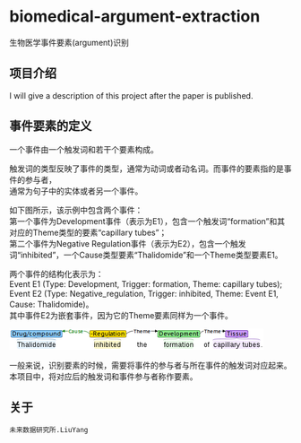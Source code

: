 # biomedical-argument-extraction
生物医学事件要素(argument)识别

## 项目介绍
I will give a description of this project after the paper is published.

## 事件要素的定义
一个事件由一个触发词和若干个要素构成。

触发词的类型反映了事件的类型，通常为动词或者动名词。而事件的要素指的是事件的参与者，  
通常为句子中的实体或者另一个事件。

如下图所示，该示例中包含两个事件：  
第一个事件为Development事件（表示为E1），包含一个触发词“formation”和其对应的Theme类型的要素“capillary tubes”；  
第二个事件为Negative Regulation事件（表示为E2），包含一个触发词“inhibited”，一个Cause类型要素“Thalidomide”和一个Theme类型要素E1。  

两个事件的结构化表示为：  
Event E1 (Type: Development, Trigger: formation, Theme: capillary tubes);  
Event E2 (Type: Negative_regulation, Trigger: inhibited, Theme: Event E1, Cause: Thalidomide)。  
其中事件E2为嵌套事件，因为它的Theme要素同样为一个事件。

![avatar](resource/example.png)

一般来说，识别要素的时候，需要将事件的参与者与所在事件的触发词对应起来。  
本项目中，将对应后的触发词和事件参与者称作要素。

## 关于
```
未来数据研究所.LiuYang
```
